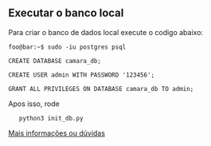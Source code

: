 ## Executar o banco local

Para criar o banco de dados local execute o codigo abaixo: 

```shell
foo@bar:~$ sudo -iu postgres psql
```

```shell
CREATE DATABASE camara_db;
```

```shell
CREATE USER admin WITH PASSWORD '123456';
```

```shell
GRANT ALL PRIVILEGES ON DATABASE camara_db TO admin;
```


Apos isso, rode 

```shell
   python3 init_db.py
```


[Mais informações ou dúvidas](https://www.digitalocean.com/community/tutorials/how-to-use-a-postgresql-database-in-a-flask-application)